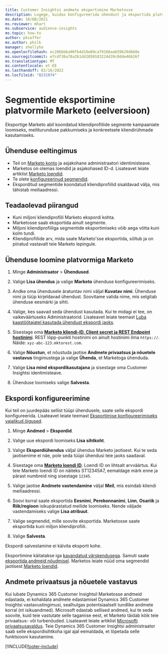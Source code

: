 ```yaml
---
title: Customer Insightsi andmete eksportimine Marketosse
description: Lugege, kuidas konfigureerida ühendust ja eksportida platvormile Marketo.
ms.date: 10/08/2021
ms.reviewer: mhart
ms.subservice: audience-insights
ms.topic: how-to
author: pkieffer
ms.author: philk
manager: shellyha
ms.openlocfilehash: ec286bb6a90fb4d18e89caf9166aa659b29d668e
ms.sourcegitcommit: e7cdf36a78a2b1dd2850183224d39c8dde46b26f
ms.translationtype: MT
ms.contentlocale: et-EE
ms.lasthandoff: 02/16/2022
ms.locfileid: "8231974"
---
```

# <a name="export-segments-to-marketo-preview"></a>Segmentide eksportimine platvormile Marketo (eelversioon)

Eksportige Marketo abil koondatud kliendiprofiilide segmente kampaaniate loomiseks, meiliturunduse pakkumiseks ja konkreetsete kliendirühmade kasutamiseks.

## <a name="prerequisites-for-connection"></a>Ühenduse eeltingimus

-   Teil on [Marketo konto](https://login.marketo.com/) ja asjakohane administraatori identimisteave.
-   Marketos on olemas loendid ja asjakohased ID-d. Lisateavet leiate artiklist [Marketo loendid](https://docs.marketo.com/display/public/DOCS/Understanding+Static+Lists).
-   Te olete [konfigureerinud segmendid](segments.md).
-   Eksporditud segmentide koondatud kliendiprofiilid sisaldavad välja, mis tähistab meiliaadressi.

## <a name="known-limitations"></a>Teadaolevad piirangud

- Kuni miljoni kliendiprofiili Marketo ekspordi kohta.
- Marketosse saab eksportida ainult segmente.
- Miljoni kliendiprofiiliga segmentide eksportimiseks võib aega võtta kuni kolm tundi. 
- Kliendiprofiilide arv, mida saate Marketo'sse eksportida, sõltub ja on piiratud vastavalt teie Marketo lepingule.

## <a name="set-up-connection-to-marketo"></a>Ühenduse loomine platvormiga Marketo

1. Minge **Administraator** > **Ühendused**.

1. Valige **Lisa ühendus** ja valige **Marketo** ühenduse konfigureerimiseks.

1. Andke oma ühendusele äratuntav nimi väljal **Kuvatav nimi**. Ühenduse nimi ja tüüp kirjeldavad ühendust. Soovitame valida nime, mis selgitab ühenduse eesmärki ja sihti.

1. Valige, kes saavad seda ühendust kasutada. Kui te midagi ei tee, on vaikeväärtuseks Administraatorid. Lisateavet leiate teemast [Luba kaastöötajatel kasutada ühendust ekspordi jaoks](connections.md#allow-contributors-to-use-a-connection-for-exports).

1. Sisestage oma **[Marketo kliendi-ID, Client secret ja REST Endpoint hostinimi](https://developers.marketo.com/rest-api/authentication/)**. REST lõpp-punkti hostinimi on ainult hostinimi ilma `https://`. Näide: `xyz-abc-123.mktorest.com`. 

1. Valige **Nõustun**, et nõustuda jaotise **Andmete privaatsus ja nõuetele vastavus** tingimustega ja valige **Ühenda**, et Marketoga ühenduda.

1. Valige **Lisa mind ekspordikasutajana** ja sisestage oma Customer Insightsi identimisteave.

1. Ühenduse loomiseks valige **Salvesta**.

## <a name="configure-an-export"></a>Ekspordi konfigureerimine

Kui teil on juurdepääs sellist tüüpi ühendusele, saate selle ekspordi konfigureerida. Lisateavet leiate teemast [Eksportimise konfigureerimiseks vajalikud õigused](export-destinations.md#set-up-a-new-export).

1. Minge **Andmed** > **Ekspordid**.

1. Valige uue ekspordi loomiseks **Lisa sihtkoht**.

1. Valige **Ekspordiühendus** väljal ühendus Marketo jaotisest. Kui te seda jaotisenime ei näe, pole seda tüüpi ühendusi teie jaoks saadaval.

1. Sisestage oma **[Marketo loendi ID](https://docs.marketo.com/display/public/DOCS/Understanding+Static+Lists)**. Loendi ID on lihtsalt arvväärtus. Kui teie Marketo loendi ID on näiteks ST12345A7, eemaldage märk enne ja pärast numbreid ning sisestage `12345`. 

1. Valige jaotise **Andmete vastendamine** väljal **Meil**, mis esindab kliendi meiliaadressi. 

1. Soovi korral saate eksportida **Eesnimi**, **Perekonnanimi**, **Linn**, **Osariik** ja **Riik/regioon**  isikupärastatud meilide loomiseks. Nende väljade vastendamiseks valige **Lisa atribuut**.

1. Valige segmendid, mille soovite eksportida. Marketosse saate eksportida kuni miljon kliendiprofiili.

1. Valige **Salvesta**.

Ekspordi salvestamine ei käivita eksporti kohe.

Eksportimine käitatakse iga [kavandatud värskendusega](system.md#schedule-tab). Samuti saate [eksportida andmeid nõudmisel](export-destinations.md#run-exports-on-demand). Marketos leiate nüüd oma segmendid jaotisest [Marketo loendid](https://docs.marketo.com/display/public/DOCS/Understanding+Static+Lists).


## <a name="data-privacy-and-compliance"></a>Andmete privaatsus ja nõuetele vastavus

Kui lubate Dynamics 365 Customer Insightsil Marketosse andmeid edastada, ei kohaldata andmete edastamisel Dynamics 365 Customer Insightsi vastavustingimusi, sealhulgas potentsiaalselt tundlike andmete korral (nt isikuandmed). Microsoft edastab sellised andmed, kui te seda soovite, kuid teie vastutate selle tagamise eest, et Marketo täidab kõik teie privaatsus- või turbenõuded. Lisateavet leiate artiklist [Microsofti privaatsusavaldus](https://go.microsoft.com/fwlink/?linkid=396732).
Teie Dynamics 365 Customer Insightsi administraator saab selle ekspordisihtkoha igal ajal eemaldada, et lõpetada selle funktsiooni kasutamine.


[!INCLUDE[footer-include](../includes/footer-banner.md)]
